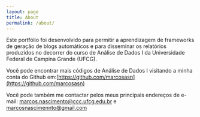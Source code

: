 ```yaml
---
layout: page
title: About
permalink: /about/
---
```


Este portfólio foi desenvolvido para permitir a aprendizagem de frameworks de geração de blogs automáticos e para disseminar os relatórios produzidos no decorrer do curso de Análise de Dados I da Universidade Federal de Campina Grande (UFCG).

Você pode encontrar mais códigos de Análise de Dados I visitando a minha conta do Github em:[https://github.com/marcosasn](https://github.com/marcosasn)

Você pode também me contactar pelos meus principais endereços de e-mail: [marcos.nascimento@ccc.ufcg.edu.br](marcos.nascimento@ccc.ufcg.edu.br) e [marcosnascimennto@gmail.com](marcosnascimennto@gmail.com)
